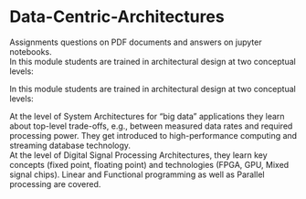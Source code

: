# Data-Centric-Architectures
Assignments questions on PDF documents and answers on jupyter notebooks. <br/>
In this module students are trained in architectural design at two conceptual levels: <br/>

In this module students are trained in architectural design at two conceptual levels: <br/>

At the level of System Architectures for “big data” applications they learn about top-level trade-offs, e.g., between measured data rates and required processing power. They get introduced to high-performance computing and streaming database technology.<br/>
At the level of Digital Signal Processing Architectures, they learn key concepts (fixed point, floating point) and technologies (FPGA, GPU, Mixed signal chips). Linear and Functional programming as well as Parallel processing are covered.
